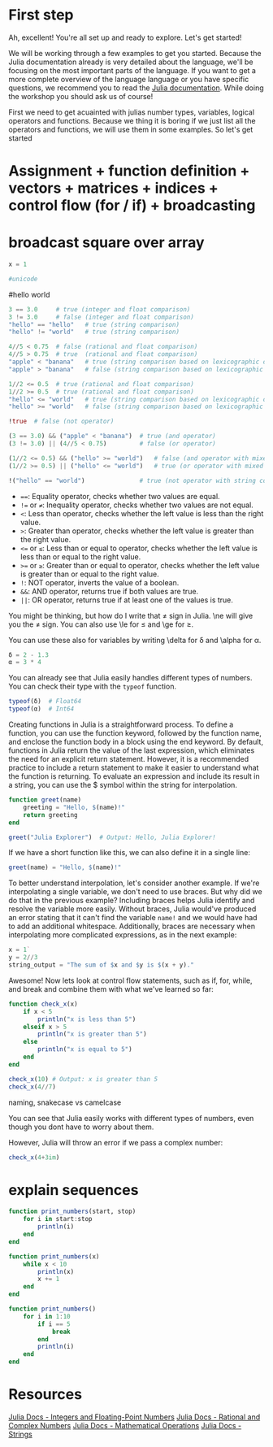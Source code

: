 # First step

Ah, excellent! You're all set up and ready to explore. Let's get started!

We will be working through a few examples to get you started. Because the Julia documentation already is very detailed about the language, we'll be focusing on the most important parts of the language. If you want to get a more complete overview of the language language or you have specific questions, we recommend you to read the [Julia documentation](https://docs.julialang.org/en/v1/).
While doing the workshop you should ask us of course!

First we need to get acuainted with julias number types, variables, logical operators and functions. Because we thing it is boring if we just list all the operators and functions, we will use them in some examples. So let's get started

# Assignment + function definition + vectors + matrices + indices + control flow (for / if) + broadcasting

# broadcast square over array

```julia
x = 1
```

```julia
#unicode
```

#hello world

```julia
3 == 3.0     # true (integer and float comparison)
3 != 3.0     # false (integer and float comparison)
"hello" == "hello"   # true (string comparison)
"hello" != "world"   # true (string comparison)

4//5 < 0.75  # false (rational and float comparison)
4//5 > 0.75  # true  (rational and float comparison)
"apple" < "banana"   # true (string comparison based on lexicographic order)
"apple" > "banana"   # false (string comparison based on lexicographic order)

1//2 <= 0.5  # true (rational and float comparison)
1//2 >= 0.5  # true (rational and float comparison)
"hello" <= "world"   # true (string comparison based on lexicographic order)
"hello" >= "world"   # false (string comparison based on lexicographic order)

!true  # false (not operator)

(3 == 3.0) && ("apple" < "banana")  # true (and operator)
(3 != 3.0) || (4//5 < 0.75)         # false (or operator)

(1//2 <= 0.5) && ("hello" >= "world")   # false (and operator with mixed types)
(1//2 >= 0.5) || ("hello" <= "world")   # true (or operator with mixed types)

!("hello" == "world")               # true (not operator with string comparison)
```

- `==`: Equality operator, checks whether two values are equal.
- `!=` or `≠`: Inequality operator, checks whether two values are not equal.
- `<`: Less than operator, checks whether the left value is less than the right value.
- `>`: Greater than operator, checks whether the left value is greater than the right value.
- `<=` or `≤`: Less than or equal to operator, checks whether the left value is less than or equal to the right value.
- `>=` or `≥`: Greater than or equal to operator, checks whether the left value is greater than or equal to the right value.
- `!`: NOT operator, inverts the value of a boolean.
- `&&`: AND operator, returns true if both values are true.
- `||`: OR operator, returns true if at least one of the values is true.

You might be thinking, but how do I write that ≠ sign in Julia. \ne<tab> will give you the ≠ sign. You can also use \le<tab> for ≤ and \ge<tab> for ≥.

You can use these also for variables by writing \delta<tab> for δ and \alpha<tab> for α.

```julia
δ = 2 - 1.3
α = 3 * 4
```

You can already see that Julia easily handles different types of numbers. You can check their type with the `typeof` function.

```julia
typeof(δ)  # Float64
typeof(α)  # Int64
```

Creating functions in Julia is a straightforward process.
To define a function, you can use the function keyword, followed by the function name, and enclose the function body in a block using the end keyword. By default, functions in Julia return the value of the last expression, which eliminates the need for an explicit return statement. However, it is a recommended practice to include a return statement to make it easier to understand what the function is returning. To evaluate an expression and include its result in a string, you can use the $ symbol within the string for interpolation.

```julia
function greet(name)
    greeting = "Hello, $(name)!"
    return greeting
end
```

```julia
greet("Julia Explorer")  # Output: Hello, Julia Explorer!
```

If we have a short function like this, we can also define it in a single line:

```julia
greet(name) = "Hello, $(name)!"
```

To better understand interpolation, let's consider another example. If we're interpolating a single variable, we don't need to use braces. But why did we do that in the previous example? Including braces helps Julia identify and resolve the variable more easily. Without braces, Julia would've produced an error stating that it can't find the variable `name!` and we would have had to add an additional whitespace. Additionally, braces are necessary when interpolating more complicated expressions, as in the next example:

```julia
x = 1`
y = 2//3
string_output = "The sum of $x and $y is $(x + y)."
```

Awesome! Now lets look at control flow statements, such as if, for, while, and break and combine them with what we've learned so far:

```julia
function check_x(x)
    if x < 5
        println("x is less than 5")
    elseif x > 5
        println("x is greater than 5")
    else
        println("x is equal to 5")
    end
end
```

```julia
check_x(10) # Output: x is greater than 5
check_x(4//7)
```

naming, snakecase vs camelcase

You can see that Julia easily works with different types of numbers, even though you dont have to worry about them.

However, Julia will throw an error if we pass a complex number:

```julia
check_x(4+3im)
```

# explain sequences

```julia
function print_numbers(start, stop)
    for i in start:stop
        println(i)
    end
end
```

```julia
function print_numbers(x)
    while x < 10
        println(x)
        x += 1
    end
end
```

```julia
function print_numbers()
    for i in 1:10
        if i == 5
            break
        end
        println(i)
    end
end
```

# Resources

[Julia Docs - Integers and Floating-Point Numbers](https://docs.julialang.org/en/v1/manual/complex-and-rational-numbers/)
[Julia Docs - Rational and Complex Numbers](https://docs.julialang.org/en/v1/manual/complex-and-rational-numbers/)
[Julia Docs - Mathematical Operations](https://docs.julialang.org/en/v1/manual/mathematical-operations/)
[Julia Docs - Strings](https://docs.julialang.org/en/v1/manual/strings/)